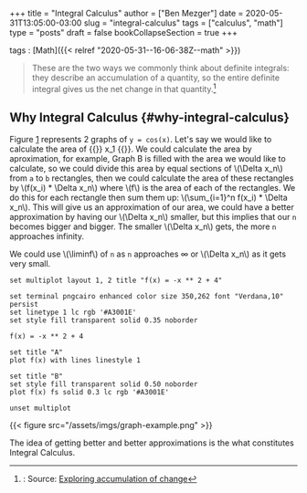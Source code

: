 +++
title = "Integral Calculus"
author = ["Ben Mezger"]
date = 2020-05-31T13:05:00-03:00
slug = "integral-calculus"
tags = ["calculus", "math"]
type = "posts"
draft = false
bookCollapseSection = true
+++

tags
: [Math]({{< relref "2020-05-31--16-06-38Z--math" >}})

> These are the two ways we commonly think about definite integrals: they describe
> an accumulation of a quantity, so the entire definite integral gives us the net
> change in that quantity.[^fn:1]


## Why Integral Calculus {#why-integral-calculus}

Figure [1](#org46d617e) represents 2 graphs of `y = cos(x)`. Let's say we would
like to calculate the area of {{<katex>}} x\_1 {{</katex>}}. We could calculate
the area by aproximation, for example, Graph B is filled with the area we would
like to calculate, so we could divide this area by equal sections of
\\(\Delta x\_n\\) from `a` to `b` rectangles, then we could calculate the area of
these rectangles by \\(f(x\_i) \* \Delta x\_n\\) where \\(f\\) is the area of each of
the rectangles. We do this for each rectangle then sum them up: \\(\sum\_{i=1}^n f(x\_i) \*
\Delta x\_n\\). This will give us an approximation of our area, we could have a
better approximation by having our \\(\Delta x\_n\\) smaller, but this implies that
our `n` becomes bigger and bigger. The smaller \\(\Delta x\_n\\) gets, the more `n`
approaches infinity.

We could use \\(\liminf\\) of `n` as `n` approaches &infin; or \\(\Delta x\_n\\) as it
gets very small.

```gnuplot
set multiplot layout 1, 2 title "f(x) = -x ** 2 + 4"

set terminal pngcairo enhanced color size 350,262 font "Verdana,10" persist
set linetype 1 lc rgb '#A3001E'
set style fill transparent solid 0.35 noborder

f(x) = -x ** 2 + 4

set title "A"
plot f(x) with lines linestyle 1

set title "B"
set style fill transparent solid 0.50 noborder
plot f(x) fs solid 0.3 lc rgb '#A3001E'

unset multiplot
```

<a id="org46d617e"></a>

{{< figure src="/assets/imgs/graph-example.png" >}}

The idea of getting better and better approximations is the what constitutes
Integral Calculus.

[^fn:1]: : Source: [Exploring accumulation of change](https://www.khanacademy.org/math/integral-calculus/ic-integration/ic-integral-calc-intro/a/accumulation-and-net-change-in-context)